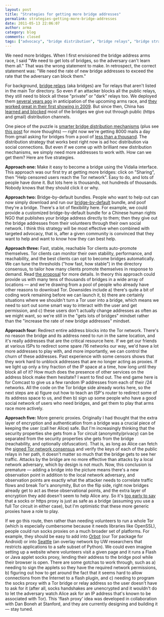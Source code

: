 ```yaml
---
layout: post
title: "Strategies for getting more bridge addresses"
permalink: strategies-getting-more-bridge-addresses
date: 2011-05-13 22:06:07
author: arma
category: blog
comments: closed
tags: ["advocacy", "bridge distribution", "bridge relays", "bridge strategies", "circumvention", "research"]
---
```


We need more bridges. When I first envisioned the bridge address arms race, I said "We need to get lots of bridges, so the adversary can't learn them all." That was the wrong statement to make. In retrospect, the correct statement was: "We need the rate of new bridge addresses to exceed the rate that the adversary can block them."

For background, [bridge relays](https://www.torproject.org/bridges) (aka bridges) are Tor relays that aren't listed in the main Tor directory. So even if an attacker blocks all the public relays, they still need to block all these "private" or "dark" relays too. We deployed them [several years ago](https://svn.torproject.org/svn/projects/design-paper/blocking.html) in anticipation of the upcoming arms race, and [they worked great in their first showing in 2009](https://blog.torproject.org/blog/picturing-tor-censorship-china). But since then, China has [learned and blocked](https://metrics.torproject.org/users.html?graph=bridge-users&start=2010-01-01&end=2011-04-09&country=cn#bridge-users) most of the bridges we give out through public (https and gmail) distribution channels.

One piece of the puzzle is [smarter bridge distribution mechanisms](https://blog.torproject.org/blog/bridge-distribution-strategies) (plus see [this post](http://archives.seul.org/or/dev/Dec-2009/msg00000.html) for more thoughts) — right now we're getting 8000 mails a day from gmail asking for bridges from a pool of [less than a thousand](https://metrics.torproject.org/network.html#networksize). The distribution strategy that works best right now is ad hoc distribution via social connections. But even if we come up with brilliant new distribution mechanisms, we simply need more addresses to work with. How can we get them? Here are five strategies.

**Approach one:** Make it easy to become a bridge using the Vidalia interface. This approach was our first try at getting more bridges: click on "Sharing", then "Help censored users reach the Tor network". Easy to do, and lots of people have done it. But lots here is thousands, not hundreds of thousands. Nobody knows that they should click it or why.

**Approach two:** Bridge-by-default bundles. People who want to help out can now simply download and run our [bridge-by-default](https://blog.torproject.org/blog/windows-bridge-default-bundle) bundle, and poof they're a bridge. There's a lot of flexibility here. For example, we could provide a customized bridge-by-default bundle for a Chinese human rights NGO that publishes your bridge address directly to them; then they give out the bridge addresses from their volunteers through their own social network. I think this strategy will be most effective when combined with targeted advocacy, that is, after a given community is convinced that they want to help and want to know how they can best help.

**Approach three:** Fast, stable, reachable Tor clients auto-promote themselves. Tor clients can monitor their own stability, performance, and reachability, and the best clients can opt to become bridges automatically. We can tune the thresholds ("how fast, how stable") in the directory consensus, to tailor how many clients promote themselves in response to demand. Read [the proposal](https://gitweb.torproject.org/torspec.git/blob/HEAD:/proposals/175-automatic-node-promotion.txt) for more details. In theory this approach could provide us with many tens of thousands of bridges in a wide array of locations — and we're drawing from a pool of people who already have other reasons to download Tor. Downsides include a) there's quite a bit of coding work remaining before we can launch it, b) there are certainly situations where we shouldn't turn a Tor user into a bridge, which means we need to sort out some smart way to interact with the user and get permission, and c) these users don't actually change addresses as often as we might want, so we're still in the "gets lots of bridges" mindset rather than the "increase the rate of new bridge addresses" mindset.

**Approach four:** Redirect entire address blocks into the Tor network. There's no reason the bridge and its address need to run in the same location, and it's really addresses that are the critical resource here. If we get our friends at various ISPs to redirect some spare /16 networks our way, we'd have a lot more addresses to play with, and more importantly, we can control the churn of these addresses. Past experience with some censors shows that they work hard to unblock addresses that are no longer acting as proxies. If we light up only a tiny fraction of the IP space at a time, how long until they block all of it? How much does the presence of other services on the address block make them hesitate? I want to find out. The end game here is for Comcast to give us a few random IP addresses from each of their /24 networks. All the code on the Tor bridge side already works here, so the next steps are a) figure out how to teach an ISP's router to redirect some of its address space to us, and then b) sign up some people who have a good social network of users who need bridges, and get them to play that arms race more actively.

**Approach five:** More generic proxies. Originally I had thought that the extra layer of encryption and authentication from a bridge was a crucial piece of keeping the user (call her Alice) safe. But I'm increasingly thinking that the security properties she gets from a Tor circuit (anonymity/privacy) can be separated from the security properties she gets from the bridge (reachability, and optionally obfuscation). That is, as long as Alice can fetch the [signed Tor network consensus](https://torproject.org/docs/faq#KeyManagement) and verify the keys of each of the public relays in her path, it doesn't matter so much that the bridge gets to see her traffic. Attacks by the bridge are no more effective than attacks by a local network adversary, which by design is not much. Now, this conclusion is premature — adding a bridge into the picture means there's a new observation point in addition to the local network adversary, and observation points are exactly what the attacker needs to correlate traffic flows and break Tor's anonymity, But on the flip side, right now bridges already get to act as these observational points, and the extra layer of encryption they add doesn't seem to help Alice any. So it's [too early to say](https://trac.torproject.org/projects/tor/ticket/2764) that a socks or https proxy is just as safe as a bridge (assuming you use a full Tor circuit in either case), but I'm optimistic that these more generic proxies have a role to play.

If we go this route, then rather than needing volunteers to run a whole Tor (which is especially cumbersome because it needs libraries like OpenSSL), people could run socks proxies on a much broader set of platforms. For example, they should be easy to add into [Orbot](https://www.torproject.org/docs/android) (our Tor package for Android) or into [Seattle](https://seattle.cs.washington.edu/html/) (an overlay network by UW researchers that restricts applications to a safe subset of Python). We could even imagine setting up a website where volunteers visit a given page and it runs a Flash or Java applet socks proxy, lending their address to the bridge pool while their browser is open. There are some gotchas to work through, such as a) needing to sign the applets so they have the required network permissions, b) figuring out how to get around the fact that it seems hard to allow connections from the Internet to a flash plugin, and c) needing to program the socks proxy with a Tor bridge or relay address so the user doesn't have to ask for it (after all, socks handshakes are unencrypted and it wouldn't do to let the adversary watch Alice ask for an IP address that's known to be associated with Tor). This 'flash proxy' idea was developed in collaboration with Dan Boneh at Stanford, and they are currently designing and building it — stay tuned.
